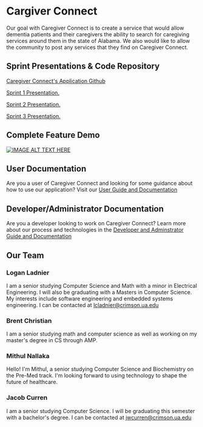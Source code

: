 
# Cargiver Connect
Our goal with Caregiver Connect is to create a service that would allow dementia patients and their caregivers the ability to search for caregiving services around them in the state of Alabama. We also would like to allow the community 
to post any services that they find on Caregiver Connect.


## Sprint Presentations & Code Repository
[Caregiver Connect's Application Github](https://github.com/caregiver-connect/caregiver-connect)

[Sprint 1 Presentation.](https://docs.google.com/presentation/d/1_thqBdY25fl19qdwpz-_1uIeUIzq8nOBMN4Q-_7fEos/edit?usp=sharing)

[Sprint 2 Presentation.](https://docs.google.com/presentation/d/1YA5GQ_Ipm-DqST1Csk8MmjwrnBMqo-BcD-LRmM81E3c/edit?usp=sharing)

[Sprint 3 Presentation.](https://docs.google.com/presentation/d/1t7bWfc4SZc868H2hnkXAJyKo34jM_cEnY0eT2WhSIRk/edit#slide=id.g2cf2a67421e_0_25)

## Complete Feature Demo
[![IMAGE ALT TEXT HERE](https://img.youtube.com/vi/kU1p5HSiwIo/0.jpg)](https://www.youtube.com/watch?v=kU1p5HSiwIo)

## User Documentation
Are you a user of Caregiver Connect and looking for some guidance about how to use our application? Visit our [User Guide and Documentation](https://caregiver-connect.github.io/caregiver-connect-website/userDocumentation.html)

## Developer/Administrator Documentation
Are you a developer looking to work on Caregiver Connect? Learn more about our process and technologies in the [Developer and Adminstrator Guide and Documentation](https://caregiver-connect.github.io/caregiver-connect-website/devDocumentation.html)

## Our Team

### Logan Ladnier
I am a senior studying Computer Science and Math with a minor in Electrical Engineering. I will also be graduating with a Masters in Computer Science. My interests include software engineering and embedded systems engineering. I can be contacted at lcladnier@crimson.ua.edu

### Brent Christian
I am a senior studying math and computer science as well as working on my master's degree in CS through AMP.

### Mithul Nallaka
Hello! I'm Mithul, a senior studying Computer Science and Biochemistry on the Pre-Med track. I'm looking forward to using technology to shape the future of healthcare.

### Jacob Curren
I am a senior studying Computer Science. I will be graduating this semester with a bachelor's degree. I can be contacted at jwcurren@crimson.ua.edu
